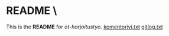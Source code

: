# README \
This is the **README** for *ot-harjoitustyo*.
[komentorivi.txt](https://github.com/Jikke/ot-harjoitustyo/blob/master/laskarit/viikko1/komentorivi.txt)
[gitlog.txt](https://github.com/Jikke/ot-harjoitustyo/blob/master/laskarit/viikko1/gitlog.txt)
